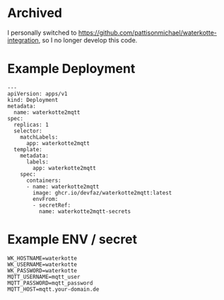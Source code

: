 # Archived

I personally switched to https://github.com/pattisonmichael/waterkotte-integration, so I no longer develop this code.

# Example Deployment

```
---
apiVersion: apps/v1
kind: Deployment
metadata:
  name: waterkotte2mqtt
spec:
  replicas: 1
  selector:
    matchLabels:
      app: waterkotte2mqtt
  template:
    metadata:
      labels:
        app: waterkotte2mqtt
    spec:
      containers:
      - name: waterkotte2mqtt
        image: ghcr.io/devfaz/waterkotte2mqtt:latest
        envFrom:
        - secretRef:
          name: waterkotte2mqtt-secrets
```

# Example ENV / secret

```
WK_HOSTNAME=waterkotte
WK_USERNAME=waterkotte
WK_PASSWORD=waterkotte
MQTT_USERNAME=mqtt_user
MQTT_PASSWORD=mqtt_password
MQTT_HOST=mqtt.your-domain.de
```
